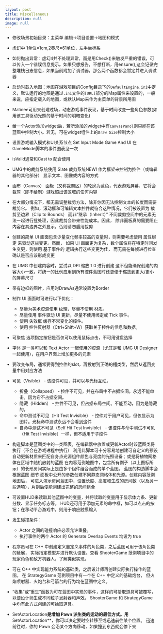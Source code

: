 ```yaml
---
layout: post
title: Miscellaneous
description: null
image: null
---
```


- 修改场景初始目录：主菜单 编辑->项目设置->地图和模式

- 虚幻中 1单位=1cm,2英尺=61单位，左手坐标系

- 如何抛出异常：虚幻4并不处理异常，而是用Check()来触发严重的错误，可以传入一个错误信息提示。如果只想报告，不想打断，用ensure(),这会记录完整堆栈日志信息，如果当前附加了调试器，那么两个函数都会暂定并进入调试器

- 启动时载入地图：地图在游戏项目的Config目录下的`DefaultEngine.ini`中定义，默认运行的地图是通过`.ini`文件的`[URL]`部分的Map属性来设置的，一般来说，应指定载入的地图，或默认Map来作为主菜单的背景所用图

- Matinee可用来创建过场，动态游戏事件表现，基于时间改变一些角色参数(如用该工具驱动光照的基于时间的明暗变化)

- 给一个Actor添加widget后，若所添加的widget中有`CanvasPanol`则只能在该蓝图中控制大小。若无，可在widget组件上的`Draw Size`控制大小

- 设置游戏输入模式和UI关系节点 Set Input Mode Game And UI 在GameMode脚本的事件图表见一次

- isValid通常和Cast to 配合使用

- UMG中的裁剪系统使用 Slate 裁剪系统NEW! 作为框架来控制为控件（或编辑器的其他部分） 显示文本、图像或内容的方式

- 画布（Canvas） 面板（又称裁剪区）的轮廓为蓝色，代表游戏屏幕，它将会裁剪（即不绘制）游戏超出该区域的任何内容

- 在大部分情况下，都无需调整裁剪方法，除非你因无法控制文本的长度而需要裁剪它。
例如，滚动框和可编辑文本控件就符合这种情况，它们被设置为 裁剪至边界（Clip to Bounds） 而非“继承（Inherit）”
不同裁剪空间中的元素无法一起进行批处理，因此裁剪会带来性能成本。因此，
除非面板真的需要阻止内容在其边界之外显示，否则请勿启用裁剪

- 创建的简单 UI 画面包含少量变化频率较高的变量时，则需要考虑使用 属性绑定 来驱动这些变更。然而，
如果 UI 画面更为复杂，数个属性将在特定时间发生变更，则使用 基于事件的 逻辑执行这些变更为佳，
而无需在每帧进行检查确认是否应该形成变更

- 在 UMG 中创建内容时，尝试以 DPI 缩放 1.0 进行创建
这不但能确保创建的内容大小一致，将统一的比例应用到所有控件蓝图时还更便于缩放到更大/更小的屏幕尺寸

- 带有边框的图片，应用时DrawAs通常设置为Border

- 制作 UI 画面时可进行以下优化：
    - 尽量为美术资源使用 纹理，尽量不使用 材质。
    - 尽量使用 事件驱动 UI 更新，尽量不使用绑定或 Tick 事件。
    - 使用 失效框 缓存不常变化的控件。
    - 使用 控件反射器（Ctrl+Shift+W）获取关于控件的信息和数据。

-  可聚焦 选项指定按钮是否仅可以使用鼠标点击，不可用键盘选择

- 字体 是一类可以和 Text Actor 一起使用的资源（尤其是和 UMG UI Designer 一起使用），在用户界面上增加更多的元素

- 要改变布局，通常要得到控件的slot，再投射到正确的槽类型，然后从返回变量中用对应方法

- 可见（Visible） - 该控件可见，并可以与光标互动。
    - 折叠（Collapsed） - 控件不可见，并在布局中不占据空间。永远不能单击，因为它不占据空间。
    - 隐藏（Hidden） - 控件不可见，但占据布局空间。不能互动，因为是隐藏的。
    - 命中测试不可见（Hit Test Invisible） - 控件对于用户可见，但仅显示为图片。光标命中测试永远不会看到这件
    - 自命中测试不可见（Self Hit Test Invisible） - 该控件与命中测试不可见（Hit Test Invisible）一样，但不适用于子控件

- 构造脚本是蓝图类中的一类图表，在编辑器中放置或更新Actor时该蓝图类将执行（不会在游戏进程中执行）
利用此脚本可十分容易地创建可自定义的预设
自动更新材质来匹配自身点光源组件颜色与亮度的光照设备；或是将植物网格体在区域中随机散射的蓝图
在内容范例地图中，包含所有例子（以上图标所示）的长形房间实际上是由多个组件组合而成的单个蓝图。
蓝图的构造脚本会根据蓝图 细节 面板中公开的参数创建不同静态网格体和光源。创建内容范例地图后，
可进入演示房间蓝图中，设置长度、高度和生成的房间数（以及另一些选项），片刻后便能创建出完整的房间组合

- 可设置HUD来读取其他蓝图中的变量，并将读取的变量用于显示体力条、更新分数、显示任务标志等。
HUD还可用于添加元素的命中框，如可以点击的按钮；在移动平台游戏中，则用于响应触摸输入

- 发生碰撞条件：
    - Actor 之间的碰撞响应必须允许重叠。
    - 执行事件的两个 Actor 的 Generate Overlap Events 均设为 true

- 程序员可在 C++ 中创建定义自定义事件的角色类，之后蓝图可用于该角色类的延展，
实际指定模型并进行默认设置。查看 ShooterGame 范例项目中的玩家角色和敌方机器人，了解类似实现。

- 可在 C++ 中实现能力系统的基础类，之后设计师再创建实际执行操作的蓝图。
在 StrategyGame 范例项目中有一个在 C++ 中定义的基础炮台， 但火焰喷射器、火炮台和弓箭台的行为均在蓝图中定义。

- “收集”或“重生”函数为可在蓝图中实现的事件，这样的可拾取道具可被覆写，以便设计师生成不同粒子发射器和声效。
ShooterGame 和 StrategyGame 中均有此方式创建的可拾取道具。

- SetActorLocation**是增加 Pawn 派生类的运动的最佳方式。用**SetActorLocation**，你可以决定要时空转移至或迅速前往某个位置。 
迅速前往时，你的 Pawn 会沿某个方向移动，如果撞到东西就会停下来















